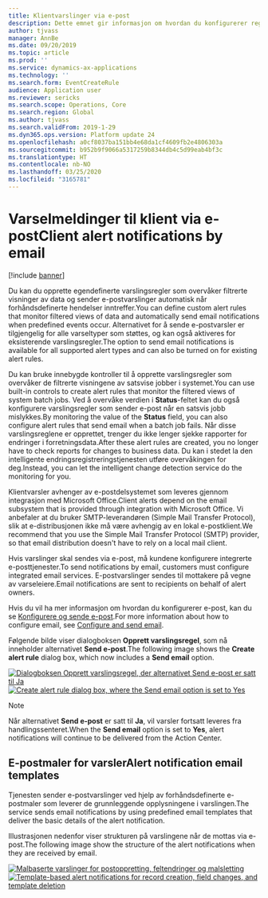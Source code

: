 ```yaml
---
title: Klientvarslinger via e-post
description: Dette emnet gir informasjon om hvordan du konfigurerer regler som sender e-postvarsler når forhåndsdefinerte hendelser inntreffer.
author: tjvass
manager: AnnBe
ms.date: 09/20/2019
ms.topic: article
ms.prod: ''
ms.service: dynamics-ax-applications
ms.technology: ''
ms.search.form: EventCreateRule
audience: Application user
ms.reviewer: sericks
ms.search.scope: Operations, Core
ms.search.region: Global
ms.author: tjvass
ms.search.validFrom: 2019-1-29
ms.dyn365.ops.version: Platform update 24
ms.openlocfilehash: a0cf8037ba151bb4e68da1cf4609fb2e4806303a
ms.sourcegitcommit: b952b9f9066a5317259b8344db4c5d99eab4bf3c
ms.translationtype: HT
ms.contentlocale: nb-NO
ms.lasthandoff: 03/25/2020
ms.locfileid: "3165781"
---
```

# <a name="client-alert-notifications-by-email"></a><span data-ttu-id="500c8-103">Varselmeldinger til klient via e-post</span><span class="sxs-lookup"><span data-stu-id="500c8-103">Client alert notifications by email</span></span>

[!include [banner](../includes/banner.md)]

<span data-ttu-id="500c8-104">Du kan du opprette egendefinerte varslingsregler som overvåker filtrerte visninger av data og sender e-postvarslinger automatisk når forhåndsdefinerte hendelser inntreffer.</span><span class="sxs-lookup"><span data-stu-id="500c8-104">You can define custom alert rules that monitor filtered views of data and automatically send email notifications when predefined events occur.</span></span> <span data-ttu-id="500c8-105">Alternativet for å sende e-postvarsler er tilgjengelig for alle varseltyper som støttes, og kan også aktiveres for eksisterende varslingsregler.</span><span class="sxs-lookup"><span data-stu-id="500c8-105">The option to send email notifications is available for all supported alert types and can also be turned on for existing alert rules.</span></span>

<span data-ttu-id="500c8-106">Du kan bruke innebygde kontroller til å opprette varslingsregler som overvåker de filtrerte visningene av satsvise jobber i systemet.</span><span class="sxs-lookup"><span data-stu-id="500c8-106">You can use built-in controls to create alert rules that monitor the filtered views of system batch jobs.</span></span> <span data-ttu-id="500c8-107">Ved å overvåke verdien i **Status**-feltet kan du også konfigurere varslingsregler som sender e-post når en satsvis jobb mislykkes.</span><span class="sxs-lookup"><span data-stu-id="500c8-107">By monitoring the value of the **Status** field, you can also configure alert rules that send email when a batch job fails.</span></span> <span data-ttu-id="500c8-108">Når disse varslingsreglene er opprettet, trenger du ikke lenger sjekke rapporter for endringer i forretningsdata.</span><span class="sxs-lookup"><span data-stu-id="500c8-108">After these alert rules are created, you no longer have to check reports for changes to business data.</span></span> <span data-ttu-id="500c8-109">Du kan i stedet la den intelligente endringsregistreringstjenesten utføre overvåkingen for deg.</span><span class="sxs-lookup"><span data-stu-id="500c8-109">Instead, you can let the intelligent change detection service do the monitoring for you.</span></span>

<span data-ttu-id="500c8-110">Klientvarsler avhenger av e-postdelsystemet som leveres gjennom integrasjon med Microsoft Office.</span><span class="sxs-lookup"><span data-stu-id="500c8-110">Client alerts depend on the email subsystem that is provided through integration with Microsoft Office.</span></span> <span data-ttu-id="500c8-111">Vi anbefaler at du bruker SMTP-leverandøren (Simple Mail Transfer Protocol), slik at e-distribusjonen ikke må være avhengig av en lokal e-postklient.</span><span class="sxs-lookup"><span data-stu-id="500c8-111">We recommend that you use the Simple Mail Transfer Protocol (SMTP) provider, so that email distribution doesn't have to rely on a local mail client.</span></span>

<span data-ttu-id="500c8-112">Hvis varslinger skal sendes via e-post, må kundene konfigurere integrerte e-posttjenester.</span><span class="sxs-lookup"><span data-stu-id="500c8-112">To send notifications by email, customers must configure integrated email services.</span></span> <span data-ttu-id="500c8-113">E-postvarslinger sendes til mottakere på vegne av varseleiere.</span><span class="sxs-lookup"><span data-stu-id="500c8-113">Email notifications are sent to recipients on behalf of alert owners.</span></span>

<span data-ttu-id="500c8-114">Hvis du vil ha mer informasjon om hvordan du konfigurerer e-post, kan du se [Konfigurere og sende e-post](../organization-administration/configure-email.md).</span><span class="sxs-lookup"><span data-stu-id="500c8-114">For more information about how to configure email, see [Configure and send email](../organization-administration/configure-email.md).</span></span>

<span data-ttu-id="500c8-115">Følgende bilde viser dialogboksen **Opprett varslingsregel**, som nå inneholder alternativet **Send e-post**.</span><span class="sxs-lookup"><span data-stu-id="500c8-115">The following image shows the **Create alert rule** dialog box, which now includes a **Send email** option.</span></span>

<span data-ttu-id="500c8-116">[![Dialogboksen Opprett varslingsregel, der alternativet Send e-post er satt til Ja](./media/Create-alert-rule-form.png)](./media/Create-alert-rule-form.png)</span><span class="sxs-lookup"><span data-stu-id="500c8-116">[![Create alert rule dialog box, where the Send email option is set to Yes](./media/Create-alert-rule-form.png)](./media/Create-alert-rule-form.png)</span></span>

> [!NOTE]
> <span data-ttu-id="500c8-117">Når alternativet **Send e-post** er satt til **Ja**, vil varsler fortsatt leveres fra handlingssenteret.</span><span class="sxs-lookup"><span data-stu-id="500c8-117">When the **Send email** option is set to **Yes**, alert notifications will continue to be delivered from the Action Center.</span></span>

## <a name="alert-notification-email-templates"></a><span data-ttu-id="500c8-118">E-postmaler for varsler</span><span class="sxs-lookup"><span data-stu-id="500c8-118">Alert notification email templates</span></span>

<span data-ttu-id="500c8-119">Tjenesten sender e-postvarslinger ved hjelp av forhåndsdefinerte e-postmaler som leverer de grunnleggende opplysningene i varslingen.</span><span class="sxs-lookup"><span data-stu-id="500c8-119">The service sends email notifications by using predefined email templates that deliver the basic details of the alert notification.</span></span>

<span data-ttu-id="500c8-120">Illustrasjonen nedenfor viser strukturen på varslingene når de mottas via e-post.</span><span class="sxs-lookup"><span data-stu-id="500c8-120">The following image show the structure of the alert notifications when they are received by email.</span></span>

<span data-ttu-id="500c8-121">[![Malbaserte varslinger for postoppretting, feltendringer og malsletting](./media/Alert-email-templates.png)](./media/Alert-email-templates.png)</span><span class="sxs-lookup"><span data-stu-id="500c8-121">[![Template-based alert notifications for record creation, field changes, and template deletion](./media/Alert-email-templates.png)](./media/Alert-email-templates.png)</span></span>
